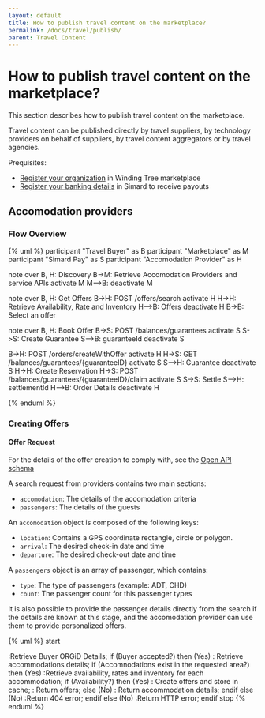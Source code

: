 ```yaml
---
layout: default
title: How to publish travel content on the marketplace?
permalink: /docs/travel/publish/
parent: Travel Content
---
```


# How to publish travel content on the marketplace?

This section describes how to publish travel content on the marketplace.

Travel content can be published directly by travel suppliers, by technology providers on behalf of suppliers, by travel content aggregators or by travel agencies.

Prequisites:

* [Register your organization](/docs/orgid/register/) in Winding Tree marketplace
* [Register your banking details](/docs/payment/account/) in Simard to receive payouts

## Accomodation providers

### Flow Overview

{% uml %}
participant "Travel Buyer" as B
participant "Marketplace" as M
participant "Simard Pay" as S
participant "Accomodation Provider" as H

note over B, H: Discovery
B->M: Retrieve Accomodation Providers and service APIs
activate M
M-->B:
deactivate M

note over B, H: Get Offers
B->H: POST /offers/search
activate H
H->H: Retrieve Availability, Rate and Inventory
H-->B: Offers
deactivate H
B->B: Select an offer

note over B, H: Book Offer
B->S: POST /balances/guarantees
activate S
S->S: Create Guarantee
S-->B: guaranteeId
deactivate S

B->H: POST /orders/createWithOffer
activate H
H->S: GET /balances/guarantees/{guaranteeID}
activate S
S-->H: Guarantee
deactivate S
H->H: Create Reservation
H->S: POST /balances/guarantees/{guaranteeID}/claim
activate S
S->S: Settle
S-->H: settlementId
H-->B: Order Details
deactivate H

{% enduml %}

### Creating Offers
#### Offer Request

For the details of the offer creation to comply with, see the [Open API schema](https://staging.b2b.glider.travel/api/docs/#/offers/offersWithSearchCriteria)

A search request from providers contains two main sections:

* `accomodation`: The details of the accomodation criteria
* `passengers`: The details of the guests

An `accomodation` object is composed of the following keys:

* `location`: Contains a GPS coordinate rectangle, circle or polygon.
* `arrival`: The desired check-in date and time
* `departure`: The desired check-out date and time

A `passengers` object is an array of passenger, which contains:

* `type`: The type of passengers (example: ADT, CHD)
* `count`: The passenger count for this passenger types

It is also possible to provide the passenger details directly from the search if the details are known at this stage, and the accomodation provider can use them to provide personalized offers.

{% uml %}
start

:Retrieve Buyer ORGiD Details;
if (Buyer accepted?) then (Yes)
  : Retrieve accommodations details;
  if (Accomnodations exist in the requested area?) then (Yes)
    :Retrieve availability, rates and inventory for each accommodation;
    if (Availability?) then (Yes)
      : Create offers and store in cache;
      : Return offers;
    else (No)
      : Return accommodation details;
    endif
  else (No)
    :Return 404 error;
  endif
else (No)
  :Return HTTP error;
endif
stop
{% enduml %}
